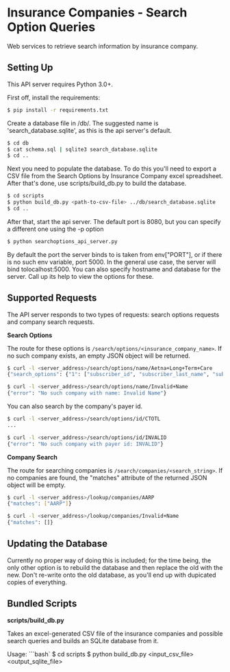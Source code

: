 Insurance Companies - Search Option Queries
===========================================
Web services to retrieve search information by insurance company.

Setting Up
----------
This API server requires Python 3.0+.

First off, install the requirements:
```bash
$ pip install -r requirements.txt
```

Create a database file in /db/. The suggested name is 'search_database.sqlite', as this is the api server's default.
```bash
$ cd db
$ cat schema.sql | sqlite3 search_database.sqlite
$ cd ..
```

Next you need to populate the database. To do this you'll need to export a CSV file from the Search Options by Insurance Company excel spreadsheet. After that's done, use scripts/build_db.py to build the database.
```bash
$ cd scripts
$ python build_db.py <path-to-csv-file> ../db/search_database.sqlite
$ cd ..
```

After that, start the api server. The default port is 8080, but you can specify a different one using the -p option
```bash
$ python searchoptions_api_server.py
```

By default the port the server binds to is taken from env["PORT"], or if there is no such env variable, port 5000. In the general use case, the server will bind tolocalhost:5000. You can also specify hostname and database for the server. Call up its help to view the options for these.

Supported Requests
------------------
The API server responds to two types of requests: search options requests and company search requests.

**Search Options**

The route for these options is `/search/options/<insurance_company_name>`. If no such company exists, an empty JSON object will be returned.
```bash
$ curl -l <server_address>/search/options/name/Aetna+Long+Term+Care
{"search_options": {"1": ["subscriber_id", "subscriber_last_name", "subscriber_first_name", "subscriber_dob"]}}

$ curl -l <server_address>/search/options/name/Invalid+Name
{"error": "No such company with name: Invalid Name"}
```
You can also search by the company's payer id.
```bash
$ curl -l <server_address>/search/options/id/CTOTL
...

$ curl -l <server_address>/search/options/id/INVALID
{"error": "No such company with payer id: INVALID"}
```


**Company Search**

The route for searching companies is `/search/companies/<search_string>`. If no companies are found, the "matches" attribute of the returned JSON object will be empty.
```bash
$ curl -l <server_address>/lookup/companies/AARP
{"matches": ["AARP"]}

$ curl -l <server_address>/lookup/companies/Invalid+Name
{"matches": []}
```

Updating the Database
---------------------
Currently no proper way of doing this is included; for the time being, the only other option is to rebuild the database and then replace the old with the new. Don't re-write onto the old database, as you'll end up with dupicated copies of everything.

Bundled Scripts
---------------
**scripts/build_db.py**

Takes an excel-generated CSV file of the insurance companies and possible search queries and builds an SQLite database from it.

Usage:
```bash`
$ cd scripts
$ python build_db.py <input_csv_file> <output_sqlite_file>
```
